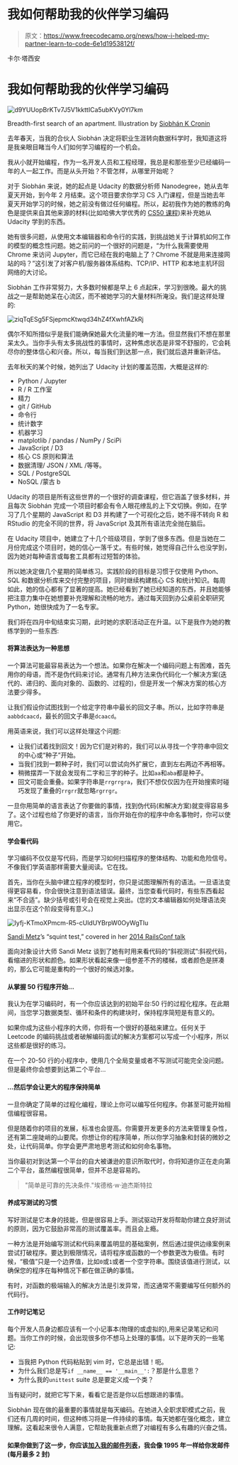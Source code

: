 # 我如何帮助我的伙伴学习编码

> 原文：<https://www.freecodecamp.org/news/how-i-helped-my-partner-learn-to-code-6e1d1953812f/>

卡尔·塔西安

# 我如何帮助我的伙伴学习编码

![d9YUUopBrKTv7J5V1kkttICa5ubKVy0Yl7km](img/728bfd6bb524dc8052f4de57915a80ff.png)

Breadth-first search of an apartment. Illustration by [Siobhán K Cronin](https://www.freecodecamp.org/news/how-i-helped-my-partner-learn-to-code-6e1d1953812f/undefined)

去年春天，当我的合伙人 Siobhán 决定将职业生涯转向数据科学时，我知道这将是我亲眼目睹当今人们如何学习编程的一个机会。

我从小就开始编程，作为一名开发人员和工程经理，我总是和那些至少已经编码一年的人一起工作。而是从头开始？不管怎样，从哪里开始呢？

对于 Siobhán 来说，她的起点是 Udacity 的数据分析师 Nanodegree，她从去年夏天开始，到今年 2 月结束。这个项目要求你学习 CS 入门课程，但是当她去年夏天开始学习的时候，她之前没有做过任何编程。所以，起初我作为她的教练的角色是提供来自其他来源的材料(比如哈佛大学优秀的 [CS50 课程](https://cs50.harvard.edu/))来补充她从 Udacity 学到的东西。

她有很多问题，从使用文本编辑器和命令行的实践，到挑战她关于计算机如何工作的模型的概念性问题。她之前问的一个很好的问题是，“为什么我需要使用 Chrome 来访问 Jupyter，而它已经在我的电脑上了？Chrome 不就是用来连接网站的吗？”这引发了对客户机/服务器体系结构、TCP/IP、HTTP 和本地主机环回网络的大讨论。

Siobhán 工作非常努力，大多数时候都是早上 6 点起床，学习到很晚。最大的挑战之一是帮助她呆在心流区，而不被她学习的大量材料所淹没。我们是这样处理的:

![ziqTqESg5FSjepmcKtwqd34hZ4fXwhfAZkRj](img/8ca58f261d75deebf84108918b192c6c.png)

偶尔不知所措似乎是我们能确保她最大化流量的唯一方法。但显然我们不想在那里呆太久。当你手头有太多挑战性的事情时，这种焦虑状态是非常不舒服的，它会耗尽你的整体信心和兴奋。所以，每当我们到达那一点，我们就后退并重新评估。

去年秋天的某个时候，她列出了 Udacity 计划的覆盖范围，大概是这样的:

*   Python / Jupyter
*   R / R 工作室
*   精力
*   git / GitHub
*   命令行
*   统计数字
*   机器学习
*   matplotlib / pandas / NumPy / SciPi
*   JavaScript / D3
*   核心 CS 原则和算法
*   数据清理/ JSON / XML /等等。
*   SQL / PostgreSQL
*   NoSQL /蒙古 b

Udacity 的项目是所有这些世界的一个很好的调查课程，但它涵盖了很多材料，并且每次 Siobhán 完成一个项目时都会有令人眼花缭乱的上下文切换。例如，在学习了几个星期的 JavaScript 和 D3 并构建了一个可视化之后，她不得不转向 R 和 RStudio 的完全不同的世界，将 JavaScript 及其所有语法完全抛在脑后。

在 Udacity 项目中，她建立了十几个班级项目，学到了很多东西。但是当她在二月份完成这个项目时，她的信心一落千丈。有些时候，她觉得自己什么也没学到，因为她对每种语言或每套工具都有过短暂的体验。

所以她决定做几个星期的简单练习。实践阶段的目标是习惯于仅使用 Python、SQL 和数据分析库来交付完整的项目，同时继续构建核心 CS 和统计知识。每周如此，她的信心都有了显著的提高。她已经看到了她已经知道的东西，并且她能够把注意力集中在她想要补充理解和流畅的地方。通过每天回到办公桌前全职研究 Python，她很快成为了一名专家。

我们将在四月中旬结束实习期，此时她的求职活动正在升温。以下是我作为她的教练学到的一些东西:

#### 将算法表达为一种思想

一个算法可能最容易表达为一个想法。如果你在解决一个编码问题上有困难，首先用你的母语，而不是伪代码来讨论。通常有几种方法来伪代码化一个解决方案(迭代的、递归的、面向对象的、函数的、过程的)，但是开发一个解决方案的核心方法要少得多。

让我们假设你试图找到一个给定字符串中最长的回文子串。所以，比如字符串是`aabbdcaacd`，最长的回文子串是`dcaacd`。

用英语来说，我们可以这样处理这个问题:

*   让我们试着找到回文！因为它们是对称的，我们可以从寻找一个字符串中回文的中心或“种子”开始。
*   当我们找到一颗种子时，我们可以尝试向外扩展它，直到左右两边不再相等。
*   稍微摆弄一下就会发现有二字和三字的种子。比如`aa`和`aba`都是种子。
*   回文可能会重叠。如果字符串是`rrgrrgra`，我们不想仅仅因为在开始搜索时碰巧发现了重叠的`rrgrr`就忽略`rgrrgr`。

一旦你用简单的语言表达了你要做的事情，找到伪代码(和解决方案)就变得容易多了。这个过程也给了你更好的语言，当你开始在你的程序中命名事物时，你可以使用它。

#### 学会看代码

学习编码不仅仅是写代码，而是学习如何扫描程序的整体结构、功能和危险信号。不像我们学英语那样需要大量阅读。它在找。

首先，当你在头脑中建立程序的模型时，你只是试图理解所有的语法。一旦语法变得更容易看，你会很快注意到语法错误。最终，当您查看代码时，有些东西看起来“不合适”。缺少括号或引号会在视觉上突出。(您的文本编辑器如何处理语法突出显示在这个阶段变得有意义。)

![Iyfj-KTmoXPmcm-R5-cUldUYBrpW0OyWgTIu](img/88d01f805135de8d9bc47c1f054296d5.png)

[Sandi Metz](https://www.freecodecamp.org/news/how-i-helped-my-partner-learn-to-code-6e1d1953812f/undefined)’s “squint test,” covered in her [2014 RailsConf talk](http://confreaks.tv/videos/railsconf2014-all-the-little-things)

面向对象设计大师 Sandi Metz 谈到了她有时用来看代码的“斜视测试”:斜视代码，看缩进的形状和颜色。如果形状看起来像一组参差不齐的楼梯，或者颜色是拼凑的，那么它可能是重构的一个很好的候选对象。

#### 从掌握 50 行程序开始…

我认为在学习编码时，有一个你应该达到的初始平台:50 行的过程化程序。在此期间，当您学习数据类型、循环和条件的构建块时，保持程序简短是有意义的。

如果你成为这些小程序的大师，你将有一个很好的基础来建立。任何关于 Leetcode 的编码挑战或者破解编码面试的解决方案都可以写成一个小程序，所以这些都是很好的练习。

在一个 20-50 行的小程序中，使用几个全局变量或者不写测试可能完全没问题。但是最终你会想要到达第二个平台…

#### …然后学会让更大的程序保持简单

一旦你确定了简单的过程化编程，理论上你可以编写任何程序。你甚至可能开始相信编程很容易。

但是随着你的项目的发展，标准也会提高。你需要开发更多的方法来管理复杂性，还有第二座陡峭的山要爬。你想让你的程序简单，所以你学习抽象和封装的微妙之处，让代码简单。你学会更严肃地思考测试和如何命名事物。

当你最初对到达第一个平台的自大被谦逊的意识所取代时，你将知道你正在走向第二个平台，虽然编程很简单，但并不总是容易的。

> "简单是可靠的先决条件."埃德格·w·迪杰斯特拉

#### 养成写测试的习惯

写好测试是它本身的技能，但是很容易上手。测试驱动开发将帮助你建立良好测试的原则，因为它鼓励非常高的测试覆盖率。而且会上瘾。

一种方法是开始编写测试和代码来覆盖明显的基础案例，然后通过提供边缘案例来尝试打破程序。要达到极限情况，请将程序或函数的一个参数更改为极值。有时候，“极值”只是一个边界值，比如`0`或`1`或者一个空字符串。围绕该值进行测试，以确保您的程序在每种情况下都在做正确的事情。

有时，对函数的极端输入的解决方法是引发异常，而这通常不需要编写任何额外的代码行。

#### 工作时记笔记

每个开发人员身边都应该有一个小记事本(物理的或虚拟的),用来记录笔记和问题。当你工作的时候，会出现很多你不想马上处理的事情。以下是昨天的一些笔记:

*   当我把 Python 代码粘贴到 vim 时，它总是出错！呃。
*   为什么我们总是写`if __name__ == '__main__':`？那是什么意思？
*   为什么我的`unittest` suite 总是要定义成一个类？

当有疑问时，就把它写下来，看看它是否是你以后想跟进的事情。

Siobhán 现在做的最重要的事情就是每天编码。在她进入全职求职模式之前，我们还有几周的时间，但这种练习将是一件持续的事情。每天她都在强化概念，建立理解。这看起来很令人满意，它帮助我重新点燃了对编程有多么有趣的兴奋之情。

#### 如果你做到了这一步，你应该[加入我的邮件列表](http://tashian.com/superstack)，我会像 1995 年一样给你发邮件(每月最多 2 封)